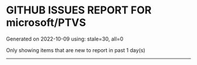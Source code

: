 
# GITHUB ISSUES REPORT FOR microsoft/PTVS


Generated on 2022-10-09 using: stale=30, all=0


Only showing items that are new to report in past 1 day(s)


---
